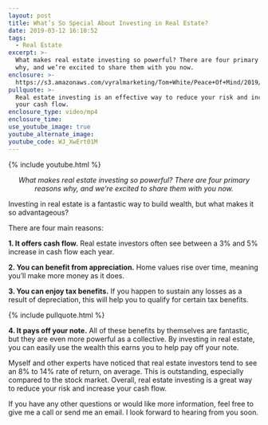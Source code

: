 ```yaml
---
layout: post
title: What’s So Special About Investing in Real Estate?
date: 2019-03-12 16:10:52
tags:
  - Real Estate
excerpt: >-
  What makes real estate investing so powerful? There are four primary reasons
  why, and we’re excited to share them with you now.
enclosure: >-
  https://s3.amazonaws.com/vyralmarketing/Tom+White/Peace+Of+Mind/2019/Why+Invest+in+Real+Estate.mp4
pullquote: >-
  Real estate investing is an effective way to reduce your risk and increase
  your cash flow.
enclosure_type: video/mp4
enclosure_time:
use_youtube_image: true
youtube_alternate_image:
youtube_code: WJ_XwErt01M
---
```


{% include youtube.html %}

<p style="text-align: center;"><em>What makes real estate investing so powerful? There are four primary reasons why, and we’re excited to share them with you now.</em></p>

Investing in real estate is a fantastic way to build wealth, but what makes it so advantageous?

There are four main reasons:

**1. It offers cash flow.** Real estate investors often see between a 3% and 5% increase in cash flow each year.

**2. You can benefit from appreciation.** Home values rise over time, meaning you’ll make more money as it does.

**3. You can enjoy tax benefits.** If you happen to sustain any losses as a result of depreciation, this will help you to qualify for certain tax benefits.&nbsp;

{% include pullquote.html %}

**4. It pays off your note.** All of these benefits by themselves are fantastic, but they are even more powerful as a collective. By investing in real estate, you can easily use the wealth this earns you to help pay off your note.&nbsp;

Myself and other experts have noticed that real estate investors tend to see an 8% to 14% rate of return, on average. This is outstanding, especially compared to the stock market. Overall, real estate investing is a great way to reduce your risk and increase your cash flow.&nbsp;

If you have any other questions or would like more information, feel free to give me a call or send me an email. I look forward to hearing from you soon.